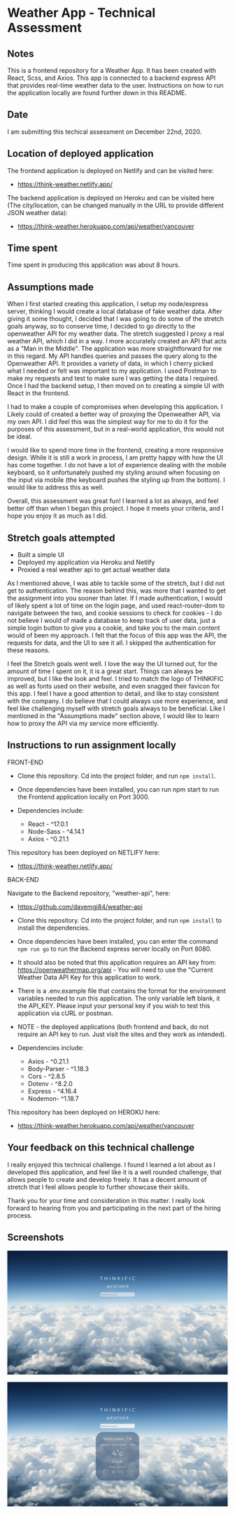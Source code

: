 # Weather App - Technical Assessment

## Notes

This is a frontend repository for a Weather App. It has been created with React, Scss, and Axios. This app is connected to a backend express API that provides real-time weather data to the user. Instructions on how to run the application locally are found further down in this README.

## Date

I am submitting this techical assessment on December 22nd, 2020.

## Location of deployed application

The frontend application is deployed on Netlify and can be visited here:

- https://think-weather.netlify.app/

The backend application is deployed on Heroku and can be visited here (The city/location, can be changed manually in the URL to provide different JSON weather data):

- https://think-weather.herokuapp.com/api/weather/vancouver

## Time spent

Time spent in producing this application was about 8 hours.

## Assumptions made

When I first started creating this application, I setup my node/express server, thinking I would create a local database of fake weather data. After giving it some thought, I decided that I was going to do some of the stretch goals anyway, so to conserve time, I decided to go directly to the openweather API for my weather data. The stretch suggested I proxy a real weather API, which I did in a way. I more accurately created an API that acts as a "Man in the Middle". The application was more straightforward for me in this regard. My API handles queries and passes the query along to the Openweather API. It provides a variety of data, in which I cherry picked what I needed or felt was important to my application. I used Postman to make my requests and test to make sure I was getting the data I required. Once I had the backend setup, I then moved on to creating a simple UI with React in the frontend.

I had to make a couple of compromises when developing this application. I Likely could of created a better way of proxying the Openweather API, via my own API. I did feel this was the simplest way for me to do it for the purposes of this assessment, but in a real-world application, this would not be ideal.

I would like to spend more time in the frontend, creating a more responsive design. While it is still a work in process, I am pretty happy with how the UI has come together. I do not have a lot of experience dealing with the mobile keyboard, so it unfortunately pushed my styling around when focusing on the input via mobile (the keyboard pushes the styling up from the bottom). I would like to address this as well.

Overall, this assessment was great fun! I learned a lot as always, and feel better off than when I began this project. I hope it meets your criteria, and I hope you enjoy it as much as I did.

## Stretch goals attempted

- Built a simple UI
- Deployed my application via Heroku and Netlify
- Proxied a real weather api to get actual weather data

As I mentioned above, I was able to tackle some of the stretch, but I did not get to authentication. The reason behind this, was more that I wanted to get the assignment into you sooner than later. If I made authentication, I would of likely spent a lot of time on the login page, and used react-router-dom to navigate between the two, and cookie sessions to check for cookies - I do not believe I would of made a database to keep track of user data, just a simple login button to give you a cookie, and take you to the main content would of been my approach. I felt that the focus of this app was the API, the requests for data, and the UI to see it all. I skipped the authentication for these reasons.

I feel the Stretch goals went well. I love the way the UI turned out, for the amount of time I spent on it, it is a great start. Things can always be improved, but I like the look and feel. I tried to match the logo of THINKIFIC as well as fonts used on their website, and even snagged their favicon for this app. I feel I have a good attention to detail, and like to stay consistent with the company. I do believe that I could always use more experience, and feel like challenging myself with stretch goals always to be beneficial. Like I mentioned in the "Assumptions made" section above, I would like to learn how to proxy the API via my service more efficiently.

## Instructions to run assignment locally

FRONT-END

- Clone this repository. Cd into the project folder, and run `npm install`.
- Once dependencies have been installed, you can run npm start to run the Frontend application locally on Port 3000.

- Dependencies include:

  - React - ^17.0.1
  - Node-Sass - ^4.14.1
  - Axios - ^0.21.1

This repository has been deployed on NETLIFY here:

- https://think-weather.netlify.app/

BACK-END

Navigate to the Backend repository, "weather-api", here:

- https://github.com/davemgj84/weather-api

- Clone this repository. Cd into the project folder, and run `npm install` to install the dependencies.

- Once dependencies have been installed, you can enter the command `npm run go` to run the Backend express server locally on Port 8080.

- It should also be noted that this application requires an API key from: https://openweathermap.org/api - You will need to use the "Current Weather Data API Key for this application to work.

- There is a .env.example file that contains the format for the environment variables needed to run this application. The only variable left blank, it the API_KEY. Please input your personal key if you wish to test this application via cURL or postman.

- NOTE - the deployed applications (both frontend and back, do not require an API key to run. Just visit the sites and they work as intended).

- Dependencies include:

  - Axios - ^0.21.1
  - Body-Parser - ^1.18.3
  - Cors - ^2.8.5
  - Dotenv - ^8.2.0
  - Express - ^4.16.4
  - Nodemon- ^1.18.7

This repository has been deployed on HEROKU here:

- https://think-weather.herokuapp.com/api/weather/vancouver

## Your feedback on this technical challenge

I really enjoyed this technical challenge. I found I learned a lot about as I developed this application, and feel like it is a well rounded challenge, that allows people to create and develop freely. It has a decent amount of stretch that I feel allows people to further showcase their skills.

Thank you for your time and consideration in this matter. I really look forward to hearing from you and participating in the next part of the hiring process.

## Screenshots

![Weather](https://github.com/davemgj84/weather/blob/master/docs/weather.png?raw=true)

![Weather-Vancouver](https://github.com/davemgj84/weather/blob/master/docs/Vancouver-Weather.png?raw=true)
